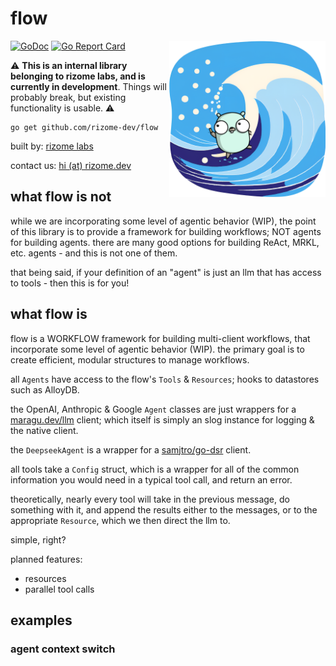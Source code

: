 # flow

<img src="/internal/logo.png" alt="flow - rizome labs" width="250" align="right">

[![GoDoc](https://pkg.go.dev/badge/github.com/rizome-dev/flow)](https://pkg.go.dev/github.com/rizome-dev/flow)
[![Go Report Card](https://goreportcard.com/badge/github.com/rizome-dev/flow)](https://goreportcard.com/report/github.com/rizome-dev/flow)

⚠️ **This is an internal library belonging to rizome labs, and is currently in development**. Things will probably break, but existing functionality is usable. ⚠️

```shell
go get github.com/rizome-dev/flow
```

built by: [rizome labs](https://rizome.dev)

contact us: [hi (at) rizome.dev](mailto:hi@rizome.dev)

## what flow is not

while we are incorporating some level of agentic behavior (WIP), the point of this library is to provide a framework for building workflows; NOT agents for building agents. there are many good options for building ReAct, MRKL, etc. agents - and this is not one of them.

that being said, if your definition of an "agent" is just an llm that has access to tools - then this is for you!

## what flow is

flow is a WORKFLOW framework for building multi-client workflows, that incorporate some level of agentic behavior (WIP). the primary goal is to create efficient, modular structures to manage workflows.

all `Agents` have access to the flow's `Tools` & `Resources`; hooks to datastores such as AlloyDB.

the OpenAI, Anthropic & Google `Agent` classes are just wrappers for a [maragu.dev/llm](https://maragu.dev/llm) client; which itself is simply an slog instance for logging & the native client.

the `DeepseekAgent` is a wrapper for a [samjtro/go-dsr](https://github.com/samjtro/go-dsr) client.

all tools take a `Config` struct, which is a wrapper for all of the common information you would need in a typical tool call, and return an error.

theoretically, nearly every tool will take in the previous message, do something with it, and append the results either to the messages, or to the appropriate `Resource`, which we then direct the llm to.

simple, right?

planned features:
- resources
- parallel tool calls

## examples
### agent context switch
